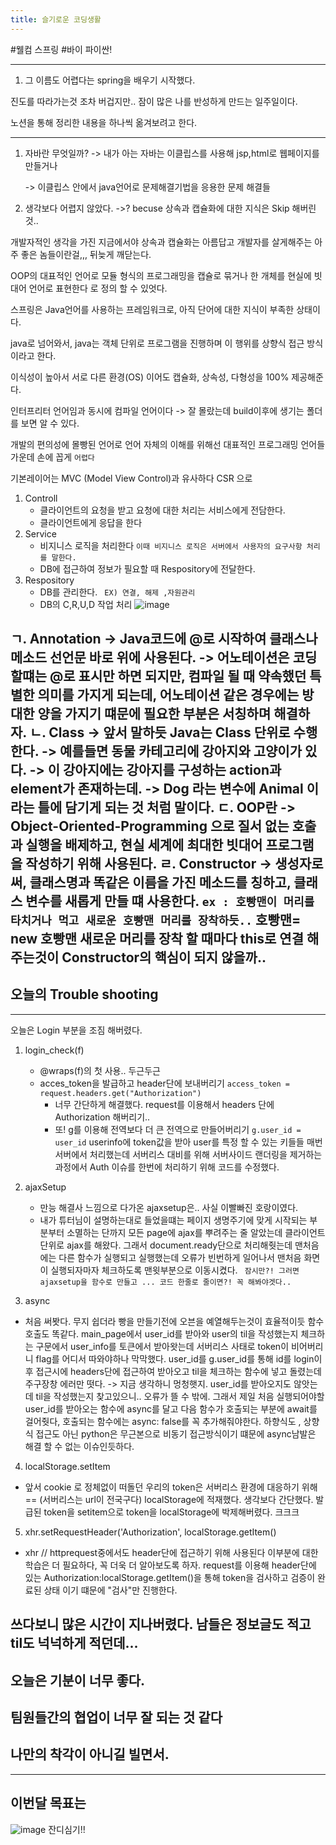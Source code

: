 ```yaml
---
title: 슬기로운 코딩생활
---
```


#웰컴 스프링
#바이 파이싼!

---
1. 그 이름도 어렵다는 spring을 배우기 시작했다.

진도를 따라가는것 조차 버겁지만.. 잠이 많은 나를 반성하게 만드는 일주일이다.

노션을 통해 정리한 내용을 하나씩 옮겨보려고 한다.

---
1. 자바란 무엇일까?
    -> 내가 아는 자바는 이클립스를 사용해 jsp,html로 웹페이지를 만들거나

    -> 이클립스 안에서 java언어로 문제해결기법을 응용한 문제 해결들

2. 생각보다 어렵지 않았다.
   ->? becuse 상속과 캡슐화에 대한 지식은 Skip 해버린것..

개발자적인 생각을 가진 지금에서야 상속과 캡슐화는 아름답고 개발자를 살게해주는 아주 좋은 놈들이란걸,,, 뒤늦게 깨닫는다.

OOP의 대표적인 언어로 모듈 형식의 프로그래밍을 캡슐로 묶거나 한 개체를 현실에 빗대어 언어로 표현한다 로 정의 할 수 있엇다.

스프링은 Java언어를 사용하는 프레임워크로, 아직 단어에 대한 지식이 부족한 상태이다.

java로 넘어와서, java는 객체 단위로 프로그램을 진행하며 이 행위를 상향식 접근 방식이라고 한다.

이식성이 높아서 서로 다른 환경(OS) 이어도 캡슐화, 상속성, 다형성을 100% 제공해준다.

인터프리터 언어임과 동시에 컴파일 언어이다
-> 잘 몰랐는데 build이후에 생기는 폴더를 보면 알 수 있다.

개발의 편의성에 몰빵된 언어로 언어 자체의 이해를 위해선 대표적인 프로그래밍 언어들 가운데 손에 꼽게 ``어렵다``

기본레이어는 MVC (Model View Control)과 유사하다
CSR 으로
1. Controll
    * 클라이언트의 요청을 받고 요청에 대한 처리는 서비스에게 전담한다.
    * 클라이언트에게 응답을 한다
2. Service
    * 비지니스 로직을 처리한다
      `이때 비지니스 로직은 서버에서 사용자의 요구사항 처리를 말한다.`
    * DB에 접근하여 정보가 필요할 때 Respository에 전달한다.
3. Respository
    * DB를 관리한다.
    ` EX) 연결, 해제 ,자원관리`
    * DB의 C,R,U,D 작업 처리
![image](https://www.notion.so/f4ec4cd6c66b44db8fffe351446d2a34#e95202b579b94b819496412689060846)

ㄱ. Annotation
    -> Java코드에 @로 시작하여 클래스나 메소드 선언문 바로 위에 사용된다.
    -> 어노테이션은 코딩 할떄는 @로 표시만 하면 되지만, 컴파일 될 때 약속했던 특별한 의미를 가지게 되는데, 어노테이션 같은 경우에는 방대한 양을 가지기 떄문에 필요한 부분은 서칭하며 해결하자.
ㄴ. Class
    -> 앞서 말하듯 Java는 Class 단위로 수행한다.
    -> 예를들면 동물 카테고리에 강아지와 고양이가 있다.
    -> 이 강아지에는 강아지를 구성하는 action과 element가 존재하는데.
    -> Dog 라는 변수에 Animal 이라는 틀에 담기게 되는 것 처럼 말이다.
ㄷ. OOP란
    -> Object-Oriented-Programming 으로 질서 없는 호출과 실행을 배제하고, 현실 세계에 최대한 빗대어 프로그램을 작성하기 위해 사용된다.
ㄹ. Constructor
    -> 생성자로써, 클래스명과 똑같은 이름을 가진 메소드를 칭하고, 클래스 변수를 새롭게 만들 떄 사용한다.
    `ex : 호빵맨이 머리를 타치거나 먹고 새로운 호빵맨 머리를 장착하듯..`
    호빵맨= new 호빵맨
    새로운 머리를 장착 할 때마다 this로 연결 해주는것이 Constructor의 핵심이 되지 않을까..
---
## 오늘의 Trouble shooting
---
오늘은 Login 부분을 조짐 해버렸다.

1. login_check(f)

    - @wraps(f)의 첫 사용.. 두근두근
    - acces_token을 발급하고 header단에 보내버리기
    ` access_token = request.headers.get("Authorization") `
      - 너무 간단하게 해결했다. request를 이용해서 headers 단에 Authorization 해버리기..
      - 또! g를 이용해 전역보다 더 큰 전역으로 만들어버리기
      ` g.user_id = user_id `
userinfo에 token값을 받아 user를 특정 할 수 있는 키들들 매번 서버에서 처리했는데
서버리스 대비를 위해 서버사이드 랜더링을 제거하는 과정에서 Auth 이슈를 한번에 처리하기 위해 코드를 수정했다.


2. ajaxSetup
    - 만능 해결사 느낌으로 다가온 ajaxsetup은.. 사실 이빨빠진 호랑이였다.
    - 내가 튜터님이 설명하는대로 들었을떄는 페이지 생명주기에 맞게 시작되는 부분부터
    소멸하는 단까지 모든 page에 ajax를 뿌려주는 줄 알았는데 클라이언트 단위로 ajax를 해왔다.
    그래서 document.ready단으로 처리해줫는데 맨처음에는 다른 함수가 실행되고 실행했는데 오류가 빈번하게 일어나서 맨처음 화면이 실행되자마자 체크하도록 맨윗부분으로 이동시켰다.
` 잠시만?! 그러면 ajaxsetup을 함수로 만들고 ... 코드 한줄로 줄이면?! 꼭 해봐야겟다..`


3. async
  - 처음 써봣다. 무지 쉽더라
  빵을 만들기전에 오븐을 예열해두는것이 효율적이듯 함수 호출도 똑같다.
  main_page에서 user_id를 받아와 user의 til을 작성했는지 체크하는 구문에서
  user_info를 토큰에서 받아왓는데 서버리스 사태로 token이 비어버리니 flag를 어디서 따와야하나 막막했다.
  user_id를 g.user_id를 통해 id를 login이후 접근시에 headers단에 접근하여 받아오고
  til을 체크하는 함수에 넣고 돌렸는데 주구장창 에러만 떳다.
  -> 지금 생각하니 멍청햇지.
  user_id를 받아오지도 않앗는데 til을 작성했는지 찾고있으니.. 오류가 뜰 수 밖에.
  그래서 제일 처음 실행되어야할 user_id를 받아오는 함수에 async를 달고 다음 함수가 호출되는 부분에 await를 걸어줫다, 호출되는 함수에는 async: false를 꼭 추가해줘야한다.
  하향식도 , 상향식 접근도 아닌 python은 무근본으로 비동기 접근방식이기 떄문에 async남발은 해결 할 수 없는 이슈인듯하다.

4. localStorage.setItem
  - 앞서 cookie 로 정체없이 떠돌던 우리의 token은 서버리스 환경에 대응하기 위해 == (서버리스는 url이 전국구다) localStorage에 적재했다. 생각보다 간단했다.
  발급된 token을 setitem으로 token을 localStorage에 박제해버렸다. 크크크

5. xhr.setRequestHeader('Authorization', localStorage.getItem()
  - xhr // httprequest중에서도 header단에 접근하기 위해 사용된다
  이부분에 대한 학습은 더 필요하다, 꼭 더욱 더 알아보도록 하자.
  request를 이용해 header단에 있는 Authorization:localStorage.getItem()을 통해
  token을 검사하고 검증이 완료된 상태 이기 떄문에 "검사"만 진행한다.

쓰다보니 많은 시간이 지나버렸다.
남들은 정보글도 적고 til도 넉넉하게 적던데...
---
## 오늘은 기분이 너무 좋다.
## 팀원들간의 협업이 너무 잘 되는 것 같다
## 나만의 착각이 아니길 빌면서.


---
## 이번달 목표는
![image](https://user-images.githubusercontent.com/38107948/139278031-ffc437de-4471-4004-924d-5312ccbce36e.png)
잔디심기!!
